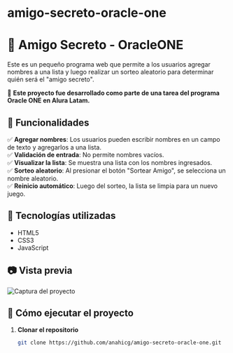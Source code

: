 # amigo-secreto-oracle-one

# 🎁 Amigo Secreto - OracleONE

Este es un pequeño programa web que permite a los usuarios agregar nombres a una lista y luego realizar un sorteo aleatorio para determinar quién será el "amigo secreto".  

📝 **Este proyecto fue desarrollado como parte de una tarea del programa Oracle ONE en Alura Latam.**

## 📌 Funcionalidades

✅ **Agregar nombres**: Los usuarios pueden escribir nombres en un campo de texto y agregarlos a una lista.  
✅ **Validación de entrada**: No permite nombres vacíos.  
✅ **Visualizar la lista**: Se muestra una lista con los nombres ingresados.  
✅ **Sorteo aleatorio**: Al presionar el botón "Sortear Amigo", se selecciona un nombre aleatorio.  
✅ **Reinicio automático**: Luego del sorteo, la lista se limpia para un nuevo juego.  

## 🚀 Tecnologías utilizadas

- HTML5  
- CSS3  
- JavaScript  

## 📷 Vista previa

![Captura del proyecto](assets/screenshot.png)  

## 🔧 Cómo ejecutar el proyecto

1. **Clonar el repositorio**  
   ```sh
   git clone https://github.com/anahicg/amigo-secreto-oracle-one.git
